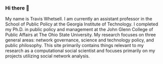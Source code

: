 ### Hi there 👋

My name is Travis Whetsell. I am currently an assistant professor in the School of Public Policy at the Georgia Institute of Technology. I completed my Ph.D. in public policy and management at the John Glenn College of Public Affairs at The Ohio State University. My research focuses on three general areas: network governance, science and technology policy, and public philosophy. This site primarily contains things relevant to my research as a computational social scientist and focuses primarily on my projects utilizing social network analysis.

<!--
**tawhetsell/tawhetsell** is a ✨ _special_ ✨ repository because its `README.md` (this file) appears on your GitHub profile. 

Here are some ideas to get you started:

- 🔭 I’m currently working on ...
- 🌱 I’m currently learning ...
- 👯 I’m looking to collaborate on ...
- 🤔 I’m looking for help with ...
- 💬 Ask me about ...
- 📫 How to reach me: ...
- 😄 Pronouns: ...
- ⚡ Fun fact: ...
-->
